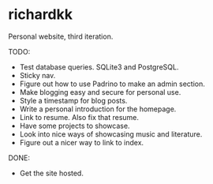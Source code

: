 richardkk
=========

Personal website, third iteration.

TODO:
* Test database queries. SQLite3 and PostgreSQL.
* Sticky nav.
* Figure out how to use Padrino to make an admin section.
* Make blogging easy and secure for personal use.
* Style a timestamp for blog posts.
* Write a personal introduction for the homepage.
* Link to resume. Also fix that resume.
* Have some projects to showcase.
* Look into nice ways of showcasing music and literature.
* Figure out a nicer way to link to index.

DONE:
* Get the site hosted.
